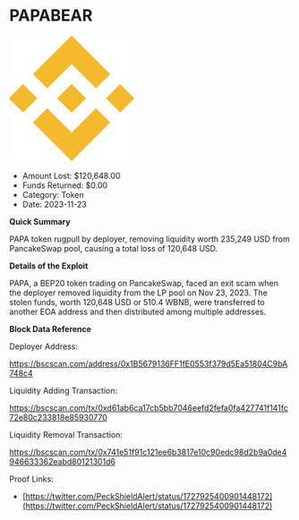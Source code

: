 # PAPABEAR
![PAPABEAR](/rektimages/Fake-PAPA-Token-Rugpull.png)
- Amount Lost: $120,648.00
- Funds Returned: $0.00
- Category: Token
- Date: 2023-11-23

**Quick Summary**

PAPA token rugpull by deployer, removing liquidity worth 235,249 USD from PancakeSwap pool, causing a total loss of 120,648 USD.

  


 **Details of the Exploit**

PAPA, a BEP20 token trading on PancakeSwap, faced an exit scam when the deployer removed liquidity from the LP pool on Nov 23, 2023. The stolen funds, worth 120,648 USD or 510.4 WBNB, were transferred to another EOA address and then distributed among multiple addresses.

  


 **Block Data Reference**

Deployer Address:

https://bscscan.com/address/0x1B5679136FF1fE0553f379d5Ea51804C9bA748c4

  


Liquidity Adding Transaction:

https://bscscan.com/tx/0xd61ab6ca17cb5bb7046eefd2fefa0fa427741f141fc72e80c233818e85930770

  


Liquidity Removal Transaction:

https://bscscan.com/tx/0x741e51f91c121ee6b3817e10c90edc98d2b9a0de4946633362eabd80121301d6


Proof Links:
- [https://twitter.com/PeckShieldAlert/status/1727925400901448172](https://twitter.com/PeckShieldAlert/status/1727925400901448172)


